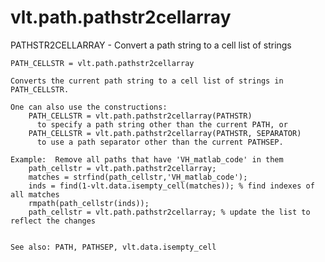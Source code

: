 # vlt.path.pathstr2cellarray

  PATHSTR2CELLARRAY - Convert a path string to a cell list of strings
 
    PATH_CELLSTR = vlt.path.pathstr2cellarray
 
    Converts the current path string to a cell list of strings in
    PATH_CELLSTR.  
 
    One can also use the constructions:
        PATH_CELLSTR = vlt.path.pathstr2cellarray(PATHSTR)
          to specify a path string other than the current PATH, or
        PATH_CELLSTR = vlt.path.pathstr2cellarray(PATHSTR, SEPARATOR)
          to use a path separator other than the current PATHSEP.
     
    Example:  Remove all paths that have 'VH_matlab_code' in them
        path_cellstr = vlt.path.pathstr2cellarray;
        matches = strfind(path_cellstr,'VH_matlab_code');
        inds = find(1-vlt.data.isempty_cell(matches)); % find indexes of all matches
        rmpath(path_cellstr(inds));
        path_cellstr = vlt.path.pathstr2cellarray; % update the list to reflect the changes
 
 
    See also: PATH, PATHSEP, vlt.data.isempty_cell
